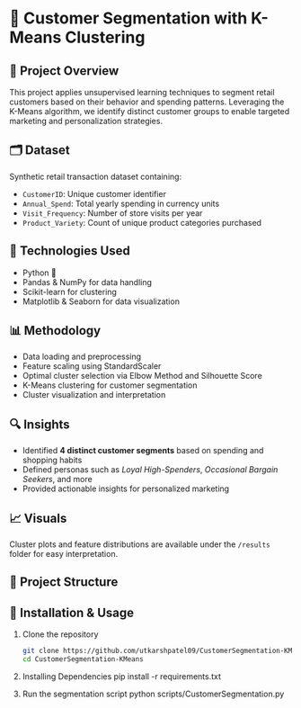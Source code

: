 # 🧠 Customer Segmentation with K-Means Clustering

## 📌 Project Overview
This project applies unsupervised learning techniques to segment retail customers based on their behavior and spending patterns. 
Leveraging the K-Means algorithm, we identify distinct customer groups to enable targeted marketing and personalization strategies.

## 🗂️ Dataset
Synthetic retail transaction dataset containing:
- `CustomerID`: Unique customer identifier
- `Annual_Spend`: Total yearly spending in currency units
- `Visit_Frequency`: Number of store visits per year
- `Product_Variety`: Count of unique product categories purchased

## 🚀 Technologies Used
- Python 🐍
- Pandas & NumPy for data handling
- Scikit-learn for clustering
- Matplotlib & Seaborn for data visualization

## 📊 Methodology
- Data loading and preprocessing
- Feature scaling using StandardScaler
- Optimal cluster selection via Elbow Method and Silhouette Score
- K-Means clustering for customer segmentation
- Cluster visualization and interpretation

## 🔍 Insights
- Identified **4 distinct customer segments** based on spending and shopping habits
- Defined personas such as _Loyal High-Spenders_, _Occasional Bargain Seekers_, and more
- Provided actionable insights for personalized marketing

## 📈 Visuals
Cluster plots and feature distributions are available under the `/results` folder for easy interpretation.

## 📂 Project Structure

## 🔧 Installation & Usage

1. Clone the repository  
   ```bash
   git clone https://github.com/utkarshpatel09/CustomerSegmentation-KMeans.git
   cd CustomerSegmentation-KMeans
2. Installing Dependencies
   pip install -r requirements.txt
   
3. Run the segmentation script
   python scripts/CustomerSegmentation.py

